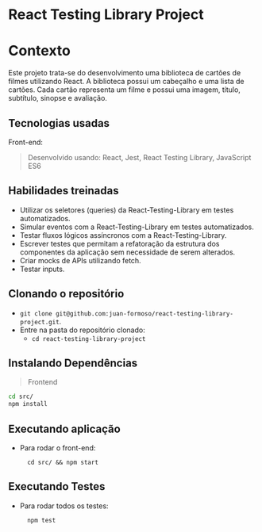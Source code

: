 # React Testing Library Project

# Contexto
Este projeto trata-se do desenvolvimento uma biblioteca de cartões de filmes utilizando React. A biblioteca possui um cabeçalho e uma lista de cartões. Cada cartão representa um filme e possui uma imagem, título, subtítulo, sinopse e avaliação.

## Tecnologias usadas

Front-end:
> Desenvolvido usando: React, Jest, React Testing Library, JavaScript ES6

## Habilidades treinadas

* Utilizar os seletores (queries) da React-Testing-Library em testes automatizados.
* Simular eventos com a React-Testing-Library em testes automatizados.
* Testar fluxos lógicos assíncronos com a React-Testing-Library.
* Escrever testes que permitam a refatoração da estrutura dos componentes da aplicação sem necessidade de serem alterados.
* Criar mocks de APIs utilizando fetch.
* Testar inputs.

## Clonando o repositório

  * `git clone git@github.com:juan-formoso/react-testing-library-project.git`.
  * Entre na pasta do repositório clonado:
    * `cd react-testing-library-project`

## Instalando Dependências

> Frontend
```bash
cd src/
npm install
``` 

## Executando aplicação

* Para rodar o front-end:

  ```
    cd src/ && npm start
  ```

## Executando Testes

* Para rodar todos os testes:

  ```
    npm test
  ```